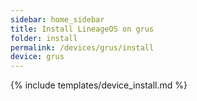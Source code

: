 ```yaml
---
sidebar: home_sidebar
title: Install LineageOS on grus
folder: install
permalink: /devices/grus/install
device: grus
---
```

{% include templates/device_install.md %}
